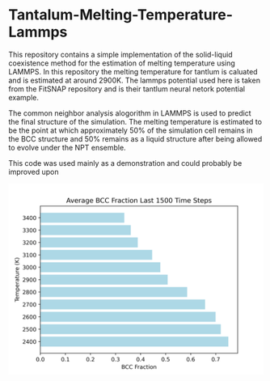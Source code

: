 # Tantalum-Melting-Temperature-Lammps
This repository contains a simple implementation of the solid-liquid
coexistence method for the estimation of melting temperature using LAMMPS.
In this repository the melting temperature for tantlum is caluated and is estimated at around 2900K. The lammps potential used here is taken from the FitSNAP repository and is their tantlum neural netork potential example. 

The common neighbor analysis alogorithm in LAMMPS is used to predict the final structure of the simulation. The melting temperature is estimated to be the point at which approximately 50% of the simulation cell remains in the BCC structure and 50% remains as a liquid structure after being allowed to evolve under the NPT ensemble.

This code was used mainly as a demonstration and could probably be improved upon

![alt text](Plotting/bcc_fraction_bar.png)
